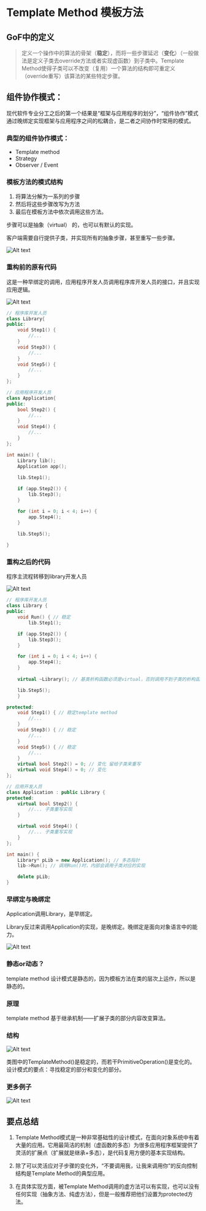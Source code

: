 # Template Method 模板方法

## GoF中的定义

>定义一个操作中的算法的骨架（**稳定**），而将一些步骤延迟（**变化**）（一般做法是定义子类去override方法或者实现虚函数）到子类中。Template Method使得子类可以不改变（复用）一个算法的结构即可重定义（override重写）该算法的某些特定步骤。

## 组件协作模式：
现代软件专业分工之后的第一个结果是“框架与应用程序的划分”，“组件协作”模式通过晚绑定实现框架与应用程序之间的松耦合，是二者之间协作时常用的模式。


### 典型的组件协作模式：
- Template method
- Strategy
- Observer / Event

### 模板方法的模式结构

1. 将算法分解为一系列的步骤
2. 然后将这些步骤改写为方法
3. 最后在模板方法中依次调用这些方法。

步骤可以是抽象（virtual） 的，也可以有默认的实现。

客户端需要自行提供子类，并实现所有的抽象步骤，甚至重写一些步骤。

![Alt text](template_method_image-0.png)

### 重构前的原有代码

这是一种早绑定的调用，应用程序开发人员调用程序库开发人员的接口，并且实现应用逻辑。

![Alt text](template_method_image-1.png)

```C++ 
// 程序库开发人员
class Library{
public:
    void Step1() {
        //...
    }
    void Step3() {
        //...
    }
    void Step5() {
        //...
    }    
};
```

```C++
// 应用程序开发人员
class Application{
public:
    bool Step2() {
        //...
    }
    void Step4() {
        //...
    }
};

int main() {
    Library lib();
    Application app();
    
    lib.Step1();

    if (app.Step2()) {
        lib.Step3();
    }

    for (int i = 0; i < 4; i++) {
        app.Step4();
    }
    
    lib.Step5();

}
```

### 重构之后的代码

程序主流程转移到library开发人员

![Alt text](template_method_image-2.png)

```C++
// 程序库开发人员
class Library {
public:
    void Run() { // 稳定
        lib.Step1();

    if (app.Step2()) {
        lib.Step3();
    }

    for (int i = 0; i < 4; i++) {
        app.Step4();
    }
    
    virtual ~Library(); // 基类析构函数必须是virtual，否则调用不到子类的析构函数

    lib.Step5();
    }

protected:
    void Step1() { // 稳定template method
        //...
    }
    void Step3() { // 稳定
        //...
    }
    void Step5() { // 稳定
        //...
    }
    virtual bool Step2() = 0; // 变化 留给子类来重写
    virtual void Step4() = 0; // 变化
};
```

```C++
// 应用开发人员
class Application : public Library {
protected:
    virtual bool Step2() {
        //... 子类重写实现
    }

    virtual void Step4() {
        //... 子类重写实现
    }
};

int main() {
    Library* pLib = new Application(); // 多态指针
    lib->Run(); // 调用Run()时，内部会调用子类对应的实现

    delete pLib;
}
```


### 早绑定与晚绑定

Application调用Library，是早绑定。

Library反过来调用Application的实现，是晚绑定。晚绑定是面向对象语言中的能力。

![Alt text](template_method_image-4.png)

### 静态or动态？

template method 设计模式是静态的，因为模板方法在类的层次上运作，所以是静态的。

### 原理

template method 基于继承机制——扩展子类的部分内容改变算法。

### 结构

![Alt text](template_method_image-5.png)

类图中的TemplateMethod()是稳定的，而若干PrimitiveOperation()是变化的。设计模式的要点：寻找稳定的部分和变化的部分。

### 更多例子

![Alt text](template_method_image-6.png)

## 要点总结

1. Template Method模式是一种非常基础性的设计模式，在面向对象系统中有着大量的应用。它用最简洁的机制（虚函数的多态）为很多应用程序框架提供了灵活的扩展点（扩展就是继承+多态），是代码复用方便的基本实现结构。

2. 除了可以灵活应对子步骤的变化外，“不要调用我，让我来调用你”的反向控制结构是Template Method的典型应用。

3. 在具体实现方面，被Template Method调用的虚方法可以有实现，也可以没有任何实现（抽象方法、纯虚方法），但是一般推荐把他们设置为protected方法。